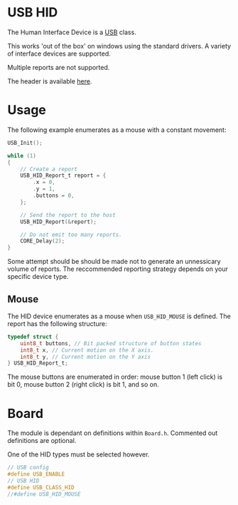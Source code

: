 # USB HID
The Human Interface Device is a [USB](../USB.md) class.

This works 'out of the box' on windows using the standard drivers. A variety of interface devices are supported.

Multiple reports are not supported.

The header is available [here](../../Lib/usb/hid/USB_HID.h).

# Usage

The following example enumerates as a mouse with a constant movement:

```c
USB_Init();

while (1)
{
    // Create a report
    USB_HID_Report_t report = {
        .x = 0,
        .y = 1,
        .buttons = 0,
    };

    // Send the report to the host
    USB_HID_Report(&report);

    // Do not emit too many reports.
    CORE_Delay(2);
}
```

Some attempt should be should be made not to generate an unnessicary volume of reports.
The reccommended reporting strategy depends on your specific device type.

## Mouse

The HID device enumerates as a mouse when `USB_HID_MOUSE` is defined.
The report has the following structure:

```c
typedef struct {
    uint8_t buttons, // Bit packed structure of button states
    int8_t x, // Current motion on the X axis.
    int8_t y, // Current motion on the Y axis
} USB_HID_Report_t;
```

The mouse buttons are enumerated in order: mouse button 1 (left click) is bit 0, mouse button 2 (right click) is bit 1, and so on.

# Board

The module is dependant on definitions within `Board.h`. Commented out definitions are optional.

One of the HID types must be selected however.

```c
// USB config
#define USB_ENABLE
// USB HID
#define USB_CLASS_HID
//#define USB_HID_MOUSE
```
